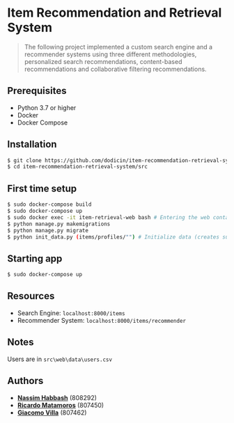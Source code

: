 # Item Recommendation and Retrieval System
> The following project implemented a custom search engine and a recommender systems using three different methodologies, personalized search recommendations, content-based recommendations and collaborative filtering recommendations.

## Prerequisites

* Python 3.7 or higher
* Docker
* Docker Compose

## Installation
```sh
$ git clone https://github.com/dodicin/item-recommendation-retrieval-system
$ cd item-recommendation-retrieval-system/src
```

## First time setup
```sh
$ sudo docker-compose build 
$ sudo docker-compose up
$ sudo docker exec -it item-retrieval-web bash # Entering the web container
$ python manage.py makemigrations 
$ python manage.py migrate
$ python init_data.py (items/profiles/"") # Initialize data (creates superuser, clears and populates DB, refreshes index)
```

## Starting app 
```sh
$ sudo docker-compose up 
```

## Resources 
* Search Engine: `localhost:8000/items`
* Recommender System: `localhost:8000/items/recommender`

## Notes
Users are in `src\web\data\users.csv`

## Authors

* [**Nassim Habbash**](https://github.com/dodicin) (808292)
* [**Ricardo Matamoros**](https://github.com/ricardoanibalmatamorosaragon) (807450)
* [**Giacomo Villa**](https://github.com/Villone96) (807462)
